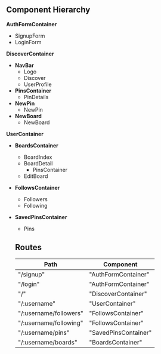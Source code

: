 ## Component Hierarchy

**AuthFormContainer**
 - SignupForm
 - LoginForm

**DiscoverContainer**
- **NavBar**
  + Logo
  + Discover
  + UserProfile
- **PinsContainer**
  + PinDetails
- **NewPin**
  + NewPin
- **NewBoard**
  + NewBoard

**UserContainer**
- **BoardsContainer**
  + BoardIndex
  + BoardDetail
    * PinsContainer
  + EditBoard
- **FollowsContainer**
  + Followers
  + Following
- **SavedPinsContainer**
  + Pins

  ## Routes

  | Path                       | Component           |
  |----------------------------|---------------------|
  | "/signup"                  | "AuthFormContainer" |
  | "/login"                   | "AuthFormContainer" |
  | "/"                        | "DiscoverContainer" |
  | "/:username"               | "UserContainer"     |
  | "/:username/followers"     | "FollowsContainer"  |
  | "/:username/following"     | "FollowsContainer"  |
  | "/:username/pins"          | "SavedPinsContainer"|
  | "/:username/boards"        | "BoardsContainer"   |
